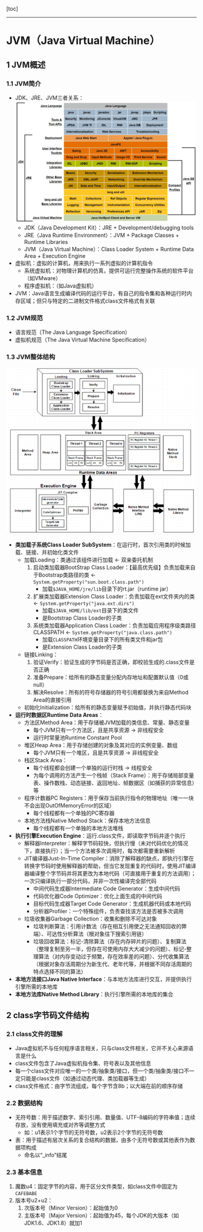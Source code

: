 [toc]

---

# JVM（Java Virtual Machine）

## 1 JVM概述
### 1.1 JVM简介
- JDK、JRE、JVM三者关系：![Java Conceptual Diagram](./img/5-1-Java-Conceptual-Diagram.jpg)
    - JDK（Java Development Kit）：JRE + Development/debugging tools
    - JRE（Java Runtime Environment）：JVM + Package Classes + Runtime Libraries
    - JVM（Java Virtual Machine）：Class Loader System + Runtime Data Area + Execution Engine
- 虚拟机：虚拟的计算机，用来执行一系列虚拟的计算机指令
    - 系统虚拟机：对物理计算机的仿真，提供可运行完整操作系统的软件平台（如VMware）
    - 程序虚拟机：（如Java虚拟机）
- JVM：Java语言生成编译代码的运行平台，有自己的指令集和各种运行时内存区域；但只与特定的二进制文件格式class文件格式有关联
### 1.2 JVM规范
- 语言规范（The Java Language Specification）
- 虚拟机规范（The Java Virtual Machine Specification）
### 1.3 JVM整体结构
![JVM structure](./img/5-2-JVM-structure.png)
- **类加载子系统Class Loader SubSystem**：在运行时，首次引用类的时候加载、链接、并初始化类文件
    - 加载Loading：类通过该组件进行加载 <- 双亲委托机制
        1. 启动类加载器BootStrap Class Loader：【最高优先级】负责加载来自于Bootstrap类路径的类 <- `System.getProperty("sun.boot.class.path")`
            - 加载`$JAVA_HOME/jre/lib`目录下的rt.jar（runtime jar）
        2. 扩展类加载器Extension Class Loader：负责加载在ext文件夹内的类 <- `System.getProperty("java.ext.dirs")`
            - 加载`$JAVA_HOME/lib/ext`目录下的类文件
            - 是Bootstrap Class Loader的子类
        3. 系统类加载器Application Class Loader：负责加载应用程序级类路径CLASSPATH <- `System.getProperty("java.class.path")`
            - 加载`CLASSPATH`环境变量目录下的所有类文件和jar包
            - 是Extension Class Loader的子类
    - 链接Linking：
        1. 验证Verify：验证生成的字节码是否正确，即校验生成的.class文件是否正确
        2. 准备Prepare：给所有的静态变量分配内存地址和配置默认值（0或null）
        3. 解决Resolve：所有的符号存储器的符号引用都替换为来自Method Area的直接引用
    - 初始化Initialization：给所有的静态变量赋予初始值，并执行静态代码块
- **运行时数据区Runtime Data Areas**：
    - 方法区Method Area：用于存储被JVM加载的类信息、常量、静态变量
        - 每个JVM只有一个方法区，且是共享资源 -> 非线程安全
        - 运行时常量池Runtime Constant Pool
    - 堆区Heap Area：用于存储创建的对象及其对应的实例变量、数组
        - 每个JVM只有一个堆区，且是共享资源 -> 非线程安全
    - 栈区Stack Area：
        - 每个线程都会创建一个单独的运行时栈 -> 线程安全
        - 为每个调用的方法产生一个栈帧（Stack Frame）：用于存储局部变量表、操作数栈、动态链接、返回地址、帧数据区（如捕获的异常信息）等
    - 程序计数器PC Registers：用于保存当前执行指令的物理地址（唯一一块不会出现OutOfMemoryError的区域）
        - 每个线程都有一个单独的PC寄存器
    - 本地方法栈Native Method Stack：保存本地方法信息
        - 每个线程都有一个单独的本地方法堆栈
- **执行引擎Execution Engine**：运行.class文件，即读取字节码并逐个执行
    - 解释器Interpreter：解释字节码较快，但执行慢（未对代码优化的情况下，直接执行）；当一个方法被多次调用时，每次都需要重新解析
    - JIT编译器Just-In-Time Compiler：消除了解释器的缺点，即执行引擎在转换字节码时使用解释器的帮助，但当它发现重复的代码时，使用JIT编译器编译整个字节码并将其更改为本地代码（可直接用于重复的方法调用）；一次只编译执行一部分代码，并非一次性编译完全部代码
        - 中间代码生成器Intermediate Code Generator：生成中间代码
        - 代码优化器Code Optimizer：优化上面生成的中间代码
        - 目标代码生成器Target Code Generator：生成机器代码或本地代码
        - 分析器Profiler：一个特殊组件，负责查找该方法是否被多次调用
    - 垃圾收集器Garbage Collection：收集和删除不可达对象
        - 垃圾判断算法：引用计数法（存在相互引用使之无法通知回收的弊端）、可达性分析算法（根对象往下搜索引用链）
        - 垃圾回收算法：标记-清除算法（存在内存碎片的问题）、复制算法（整理复制至另一半，但存在可使用内存大大减少的问题）、标记-整理算法（对内存变动过于频繁，存在效率差的问题）、分代收集算法（根据对象存活周期分为新生代、老年代等，并根据不同存活周期的特点选择不同的算法）
- **本地方法接口Java Native Interface**：与本地方法库进行交互，并提供执行引擎所需的本地库
- **本地方法库Native Method Library**：执行引擎所需的本地库的集合

## 2 class字节码文件结构
### 2.1 class文件的理解
- Java虚拟机不与任何程序语言相关，只与class文件相关，它并不关心来源语言是什么
- class文件包含了Java虚拟机指令集、符号表以及其他信息
- 每一个class文件对应唯一的一个类/抽象类/接口，但一个类/抽象类/接口不一定只能是class文件（如通过动态代理、类加载器等生成）
- class文件格式：由字节流组成，每个字节含8b；以大端在前的顺序存储

### 2.2 数据结构
- 无符号数：用于描述数字、索引引用、数量值、UTF-8编码的字符串值；连续存放，没有使用填充或对齐等调整方式
    - 如：u1表示1个字节的无符号数，u2表示2个字节的无符号数
- 表：用于描述有层次关系的复合结构的数据，由多个无符号数或其他表作为数据项构成
    - 命名以“_info”结尾

### 2.3 基本信息
1. 魔数u4：固定字节的内容，用于区分文件类型，如class文件中固定为`CAFEBABE`
2. 版本号u2+u2：
    1. 次版本号（Minor Version）：起始值为0
    2. 主版本号（Major Version）：起始值为45，每个JDK的大版本（如JDK1.6、JDK1.8）就加1